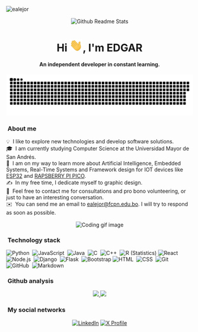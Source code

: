 <p align="left"> 
    <img src="https://komarev.com/ghpvc/?username=e-alejo-r&label=Profile%20views&color=0e75b6&style=flat" alt="ealejor" />
</p>

<div align="center">
    <img width="100px" src="https://res.cloudinary.com/anuraghazra/image/upload/v1594908242/logo_ccswme.svg" align="center" alt="Github Readme Stats" />
    <h1 align="center">Hi <img width="35" src="https://github.com/1999AZZAR/1999AZZAR/blob/main/resources/img/waving.gif">, I'm EDGAR</h1>
    <h4 align="center">An independent developer in constant learning.</h4>
</div>

<div align="center"> 
  <img src="snake.svg" alt="Snake Animation" />
</div>


### &nbsp;About me

💡 &nbsp;I like to explore new technologies and develop software solutions.\
🎓 &nbsp;I am currently studying Computer Science at the Universidad Mayor de San Andrés.\
🌱 &nbsp;I am on my way to learn more about Artificial Intelligence, Embedded Systems, Real-Time Systems and Framework design for IOT devices like [ESP32](https://www.espressif.com/) and [RAPSBERRY PI PICO](https://www.raspberrypi.com/products/raspberry-pi-pico/).\
✍️ &nbsp;In my free time, I dedicate myself to graphic design.\
💬 &nbsp;Feel free to contact me for consultations and pro bono volunteering, or just to have an interesting conversation.\
✉️ &nbsp;You can send me an email to ealejor@fcpn.edu.bo. I will try to respond as soon as possible.

<div align="center">
<img align="center" width="200" height="200" src="https://raw.githubusercontent.com/royrustdev/royrustdev/main/assets/img/coding.gif" alt="Coding gif image" />
</div>

### &nbsp;Technology stack

![Python](https://img.shields.io/badge/-Python-05122A?style=flat&logo=python)&nbsp;
![JavaScript](https://img.shields.io/badge/-JavaScript-05122A?style=flat&logo=javascript)&nbsp;
![Java](https://img.shields.io/badge/-Java-05122A?style=flat&logo=Java&logoColor=FFA518)&nbsp;
![C](https://img.shields.io/badge/-C-05122A?style=flat&logo=C&logoColor=A8B9CC)&nbsp;
![C++](https://img.shields.io/badge/-C++-05122A?style=flat&logo=C%2B%2B&logoColor=00599C)&nbsp;
![R (Statistics)](https://img.shields.io/badge/-R-05122A?style=flat&logo=R&logoColor=276DC3)
![React](https://img.shields.io/badge/-React-05122A?style=flat&logo=react)&nbsp;
![Node.js](https://img.shields.io/badge/-Node.js-05122A?style=flat&logo=node.js)&nbsp;
![Django](https://img.shields.io/badge/-Django-05122A?style=flat&logo=django&logoColor=092E20)&nbsp;
![Flask](https://img.shields.io/badge/-Flask-05122A?style=flat&logo=flask)&nbsp;
![Bootstrap](https://img.shields.io/badge/-Bootstrap-05122A?style=flat&logo=bootstrap&logoColor=563D7C)
![HTML](https://img.shields.io/badge/-HTML-05122A?style=flat&logo=HTML5)&nbsp;
![CSS](https://img.shields.io/badge/-CSS-05122A?style=flat&logo=CSS3&logoColor=1572B6)&nbsp;
![Git](https://img.shields.io/badge/-Git-05122A?style=flat&logo=git)&nbsp;
![GitHub](https://img.shields.io/badge/-GitHub-05122A?style=flat&logo=github)&nbsp;
![Markdown](https://img.shields.io/badge/-Markdown-05122A?style=flat&logo=markdown)


### &nbsp;Github analysis

<p align="center">
<a href="https://github.com/e-alejo-r">
  <img height="180em" src="https://github-readme-stats-eight-theta.vercel.app/api?username=e-alejo-r&show_icons=true&theme=algolia&include_all_commits=true&count_private=true"/>
  <img height="180em" src="https://github-readme-stats-eight-theta.vercel.app/api/top-langs/?username=e-alejo-r&layout=compact&langs_count=8&theme=algolia"/>
</a>
</p>






### &nbsp;My social networks

<div align="center">
 

   [![LinkedIn](https://img.shields.io/badge/linkedin-%2300acee.svg?color=405DE6&style=for-the-badge&logo=linkedin&logoColor=white)](https://www.linkedin.com/in/ealejor)
[![X Profile](https://img.shields.io/badge/x-%2300acee.svg?color=000000&style=for-the-badge&logo=x&logoColor=white)](https://twitter.com/e_alejo_r)

</div>
